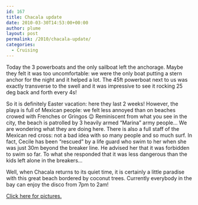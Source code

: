 ```yaml
---
id: 167
title: Chacala update
date: 2010-03-30T14:53:00+00:00
author: plume
layout: post
permalink: /2010/chacala-update/
categories:
  - Cruising
---
```

Today the 3 powerboats and the only sailboat left the anchorage. Maybe they felt
it was too uncomfortable: we were the only boat putting a stern anchor for the
night and it helped a lot. The 45ft powerboat next to us was exactly transverse
to the swell and it was impressive to see it rocking 25 deg back and forth every
4s!

So it is definitely Easter vacation: here they last 2 weeks! However, the playa
is full of Mexican people: we felt less annoyed than on beaches crowed with
Frenches or Gringos 😉 Reminiscent from what you see in the city, the beach is
patrolled by 3 heavily armed &#8220;Marina&#8221; army people&#8230; We are
wondering what they are doing here. There is also a full staff of the Mexican
red cross: not a bad idea with so many people and so much surf. In fact, Cecile
has been &#8220;rescued&#8221; by a life guard who swim to her when she was just
30m beyond the breaker line. He advised her that it was forbidden to swim so
far. To what she responded that it was less dangerous than the kids left alone
in the breakers&#8230;

Well, when Chacala returns to its quiet time, it is certainly a little paradise
with this great beach bordered by coconut trees. Currently everybody in the bay
can enjoy the disco from 7pm to 2am!

[Click here for pictures.](http://plume.flupes.org/gallery/?level=album&id=36)
